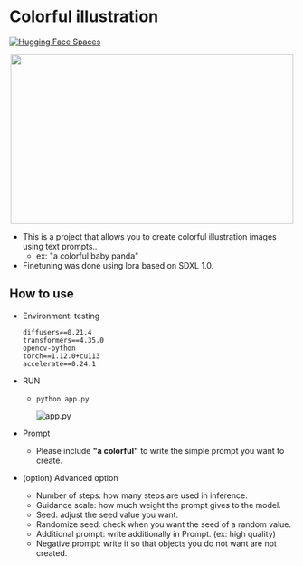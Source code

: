 
# Colorful illustration
[![Hugging Face Spaces](https://img.shields.io/badge/%F0%9F%A4%97%20Hugging%20Face-Spaces-blue)](https://huggingface.co/spaces/jjuun/Colorful-illustration)
<p align="center">
	<img src = "https://github.com/jjuun0/Colorful-illustration/assets/66052461/7a4f483c-075d-4414-b01e-ebd4267f544d", height="300px", width="500px">
</p>

- This is a project that allows you to create colorful illustration images using text prompts..
  - ex: "a colorful baby panda"
- Finetuning was done using lora based on SDXL 1.0.

## How to use
- Environment: testing
  ```
  diffusers==0.21.4
  transformers==4.35.0
  opencv-python
  torch==1.12.0+cu113
  accelerate==0.24.1
  ```
- RUN
	- `python app.py`
   
 	 	![app.py](https://github.com/jjuun0/Colorful-illustration/assets/66052461/18fd66b4-7fd0-49d7-8367-8e84a0e65207)

- Prompt 
	- Please include **"a colorful"** to write the simple prompt you want to create.  
- (option) Advanced option  
	- Number of steps: how many steps are used in inference. 
	- Guidance scale: how much weight the prompt gives to the model.
	- Seed: adjust the seed value you want. 
	- Randomize seed: check when you want the seed of a random value.
	- Additional prompt: write additionally in Prompt. (ex: high quality)
	- Negative prompt: write it so that objects you do not want are not created.

